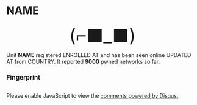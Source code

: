 # <span class="unit.name">NAME</span> 

<p align="center">
<span class="unit.data.advertisement.face face" style="font-size: 3rem;">(⌐■_■)</span> 
</p>

Unit <strong><span class="unit.name">NAME</span></strong> registered <span class="unit.enrolled_at">ENROLLED AT</span> and has been seen online 
<span class="unit.updated_at">UPDATED AT</span> from <span class="unit.country">COUNTRY</span>. <span id="unitlife" style="display: none">
Its AI has lived <span class="unit.data.brain.epochs_lived"></span> epochs and trained for <span class="unit.data.brain.epochs_trained"></span>. 
</span> It reported <strong><span class="unit.networks">9000</span></strong> pwned networks so far.

### Fingerprint

<pre class="unit.fingerprint"></pre>

<div id="unitsession" style="display: none">
    <h3>Last Session</h3>
    <table width="100%">
        <tbody>
            <tr>
                <th width="20%">Duration</th>
                <td class="unit.data.session.duration"></td>
            </tr>
            <tr>
                <th>Peers Met</th>
                <td class="unit.data.session.peers"></td>
            </tr>
            <tr>
                <th>Associations</th>
                <td class="unit.data.session.associated"></td>
            </tr>
            <tr>
                <th>Deauths</th>
                <td class="unit.data.session.deauthed"></td>
            </tr>
            <tr>
                <th>Handshakes</th>
                <td class="unit.data.session.handshakes"></td>
            </tr>
            <tr>
                <th>Min Reward</th>
                <td class="unit.data.session.min_reward"></td>
            </tr>
            <tr>
                <th>Max Reward</th>
                <td class="unit.data.session.max_reward"></td>
            </tr>
            <tr>
                <th>Average Reward</th>
                <td class="unit.data.session.avg_reward"></td>
            </tr>
        </tbody>
    </table>
</div>

<div id="disqus_thread"></div>
<noscript>Please enable JavaScript to view the <a href="https://disqus.com/?ref_noscript">comments powered by Disqus.</a></noscript>
                            